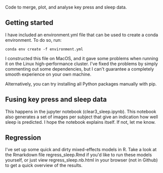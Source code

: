 Code to merge, plot, and analyse key press and sleep data.

## Getting started

I have included an environment.yml file that can be used to create a conda environment. To do so, run:

```console
conda env create -f environment.yml
```

I constructed this file on MacOS, and it gave some problems when running it on the Linux high-performance cluster. I've fixed the problems by simply commenting out some dependencies, but I can't guarantee a completely smooth experience on your own machine.

Alternatively, you can try installing all Python packages manually with pip.

## Fusing key press and sleep data

This happens in the jupyter notebook (clear3_sleep.ipynb). This notebook also generates a set of images per subject that give an indication how well sleep is predicted. I hope the notebook explains itself. If not, let me know.

## Regression

I've set up some quick and dirty mixed-effects models in R. Take a look at the Rmarkdown file regress_sleep.Rmd if you'd like to run these models yourself, or just view regress_sleep.nb.html in your browser (not in Github) to get a quick overview of the results.